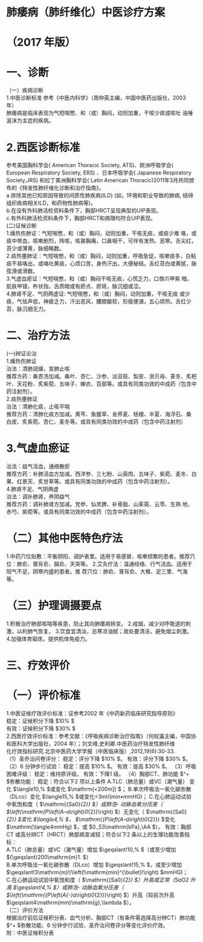 # 肺痿病（肺纤维化）中医诊疗方案  
# （2017 年版）  
# 一、诊断  
（一）疾病诊断  
1.中医诊断标准 参考《中医内科学》（周仲英主编，中国中医药出版社，2003 年）  
肺痿病是临床表现为气短喘憋、和（或）胸闷，动则加重，干咳少痰或咳吐 浊唾涎沫为主症的疾病。  
# 2.西医诊断标准  
参考美国胸科学会( American Thoracic Society, ATS)、欧洲呼吸学会( European Respiratory Society, ERS) 、日本呼吸学会( Japanese Respiratory Society,JRS) 和拉丁美洲胸科学会( Latin American Thoracic)2011年3月共同颁布的《特发性肺纤维化诊断和治疗指南》。  
a.排除其他已知原因导致的间质性肺疾病(ILD) (如，环境和职业导致的肺病, 结缔组织疾病相关ILD，和药物性肺病等)。  
b.在没有外科肺活检资料条件下，胸部HRCT呈现典型的UIP表现。  
c.有外科肺活检资料条件下，胸部HRCT和病理均符合UIP表现。  
(二)证候诊断  
1.燥热伤肺证：气短喘憋，和（或）胸闷，动则加重，干咳无痰，或痰少难 咯，或痰中带血，咳嗽剧烈，阵咳，咳甚胸痛，口鼻咽干，可伴有发热、恶寒。舌尖红，苔少或薄黄，脉细略数。  
2.痰热壅肺证：气短喘憋，和（或）胸闷，动则加重，呼吸急促，咳嗽痰多，白粘痰不易咯出，或咯吐黄痰，心烦口苦，身热汗出，大便秘结。舌红苔白或黄腻，脉弦滑或滑数。  
3.气虚血瘀证：气短喘憋，和（或）胸闷干咳无痰，心慌乏力，口唇爪甲紫 暗，肌肤甲错，杵状指，舌质暗或有瘀点、瘀斑，脉沉细或涩。  
4.肺肾不足、气阴两虚证: 气短喘憋，和（或）胸闷，动则加重，干咳无痰 或少痰，气怯声低，神疲乏力，汗出恶风，腰膝酸软，形瘦便溏，五心烦热。舌红少苔，脉沉细无力。  
# 二、治疗方法  
(一)辨证论治  
1.燥热伤肺证  
治法：清肺润燥，宣肺止咳  
推荐方药：桑杏汤加减。桑叶、杏仁、沙参、淡豆豉、梨皮、浙贝母、麦冬、炙杷叶、天花粉、炙紫菀、五味子、蝉衣、百部等。或具有同类功效的中成药（包含中药注射剂）。  
2.痰热壅肺证  
治法：清肺化痰，止咳平喘  
推荐方药：清肺化痰方加减。黄芩、鱼腥草、金荞麦、栝楼、半夏、海浮石、桑 白皮、炙紫菀、杏仁、麦冬等。或具有同类功效的中成药（包含中药注射剂）  
# 3.气虚血瘀证  
治法：益气活血，通络散瘀  
推荐方药：补肺活血方加减。西洋参、三七粉、山萸肉、五味子、紫菀、麦冬、白果、红景天、炙甘草等。或具有同类功效的中成药（包含中药注射剂）。  
4.肺肾不足、气阴两虚  
治法：调补肺肾，养阴益气  
推荐方药：调补肺肾方加减。党参、仙灵脾、补骨脂、山茱萸、云苓、生熟 地、赤芍、紫菀等。或具有同类功效的中成药（包含中药注射剂）。  
#   （二）其他中医特色疗法  
1.中药穴位贴敷：平衡阴阳、调护表里。适用于易感冒、咳嗽频繁的患者。推荐穴位：肺俞、膏肓俞、膈俞、天突等。 2.艾灸疗法：温通经络、行气活血。适用于阳气不足，阴寒内盛的患者。推 荐穴位：肺俞、膏肓俞、大椎、足三里、气海等。  
# （三）护理调摄要点  
1.积极治疗肺部咳喘等疾患，防止其向肺痿病转变。  2.戒烟，减少对呼吸道的刺激，以利肺气恢复。 3.饮食宜清淡，忌寒凉油腻；居处要清洁，避免烟尘刺激。 4.加强体育锻炼，提供机体免疫力。  
# 三、疗效评价  
# （一）评价标准  
1.中医证候疗效评价标准：证参考2002 年《中药新药临床研究指导原则》  
稳定：证候积分下降 $10\% $  
有效：证候积分下降 $30\% $  
2.西医疗效评价标准：参考文献：《呼吸疾病诊断治疗指南》（何权瀛主编，中国协和医科大学出版社，2004 年）；刘文峰,史利卿.中医药治疗特发性肺纤维  
化疗效指标研究.北京中医药大学学报（中医临床版）,2012,19(6):30-33.  
（1）圣乔治问卷评分： 稳定：评分下降 $10\% $。 有效：评分下降 $30\% $。 （2）6 分钟步行试验： 稳定：提高 $10\% $。 有效：提高 $30\% $。 （3）呼吸困难评级： 稳定：维持原评级。 有效：下降1 级。 （4）胸部CT、肺功能 $^+ $弥散功能： 稳定：符合以下2 项以上条件 A.TLC（肺总量）或VC（潮气量） 变化 $\langle10\,\% $或变化 $\mathrm{<200m]} $； B.单次呼吸法一氧化碳弥散（DLco）变化 $\langle15\,\% $或变化<3ml/(min•mmHG)； C.在心肺运动试验中氧饱和度（ $\mathrm{{Sa0}_{2}} $）或肺泡- 动脉血氧分压差（ $\left(\mathrm{P\left(A–a\right)0_{2}}\right) $）无变化（ $\mathrm{{Sa0}_{2}} $变化 $\langle4\,\% $， $\mathrm{{P\left(A–a\right)0_{2}}} $变化 $\mathrm{\langle4mmHg} $，或 $0.\,53\mathrm{kPa}\,\AA $）。 有效：胸部CT 或高分辨CT（HRCT）肺部病变减轻；符合以下2 条以上的生理功能改善指标：  
A.TLC（肺总量）或VC（潮气量）增加 $\geqslant\!10\,\% $（或至少增加 ${\geqslant}200\mathrm{m}1. $）  
B.单次呼吸法一氧化碳弥散（DLco）增加 $\geqslant\!15\,\% $，或至少增加 $\geqslant\!3\mathrm{m}!/\left(\!\mathrm{min}^{\bullet}\!\right) $mmHG)；  
C.在心肺运动试验中氧饱和度（ $\mathrm{{Sa0}_{2}} $）升高或正常（SaO2 升高 $\geqslant\!4\,\% $）或肺泡- 动脉血氧分压差（ $\left(\mathrm{{P\left(A{-}a\right)0_{2}}}\right) $）升高（较前次升高 $\geqslant4\mathrm{mm}\mathrm{g}\,\lambda $）。  
（二）评价方法  
根据治疗前后证候积分表、血气分析、胸部CT（有条件需选择高分辨CT）肺功能 $^+ $弥散功能、6 分钟步行试验、圣乔治问卷评分等变化评价疗效。  
附：中医证候积分表  
